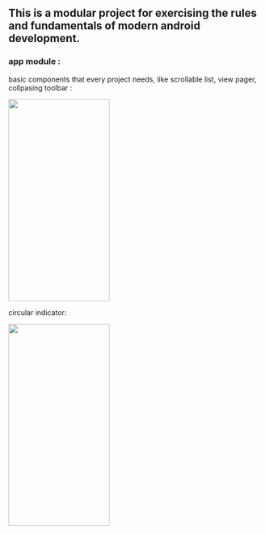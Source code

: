 ## This is a modular project for exercising the rules and fundamentals of modern android development. 

### app module :

basic components that every project needs, like scrollable list, view pager, collpasing toolbar : 


<img src="https://github.com/narcis-dpr/Modern-Android-Development/assets/29674637/5a5e7d13-4637-4db9-bf90-5979a00df501" width="200" height="400">

circular indicator:


<img src= "https://github.com/narcis-dpr/Modern-Android-Development/assets/29674637/6d530caa-6fd0-4568-abf2-209290994942" width="200" height="400">
